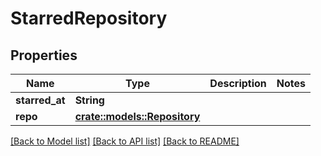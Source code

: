 # StarredRepository

## Properties

Name | Type | Description | Notes
------------ | ------------- | ------------- | -------------
**starred_at** | **String** |  | 
**repo** | [**crate::models::Repository**](repository.md) |  | 

[[Back to Model list]](../README.md#documentation-for-models) [[Back to API list]](../README.md#documentation-for-api-endpoints) [[Back to README]](../README.md)


